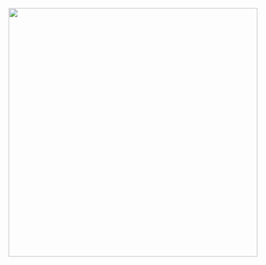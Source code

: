 <p align="center">
<img src= "https://cdn.discordapp.com/attachments/524054370808102939/1367739273046003753/Untitled1790.png?ex=6815adf6&is=68145c76&hm=f65abe8396bbe18a399528f98b962288c367dc094bac20ee80c73aa779755d9d&" width="500" height="500">
</p>
<!--
**luciomafia/luciomafia** is a ✨ _special_ ✨ repository because its `README.md` (this file) appears on your GitHub profile.

Here are some ideas to get you started:

- 🔭 I’m currently working on ...
- 🌱 I’m currently learning ...
- 👯 I’m looking to collaborate on ...
- 🤔 I’m looking for help with ...
- 💬 Ask me about ...
- 📫 How to reach me: ...
- 😄 Pronouns: ...
- ⚡ Fun fact: ...
-->
